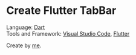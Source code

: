 # Create Flutter TabBar

Language: [Dart](https://dart.dev)  
Tools and Framework: [Visual Studio Code](https://code.visualstudio.com), [Flutter](https://flutter.dev)

Create by [me](https://github.com/andikadeveloper).
